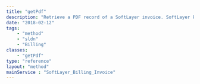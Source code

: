 ```yaml
---
title: "getPdf"
description: "Retrieve a PDF record of a SoftLayer invoice. SoftLayer keeps PDF records of all closed invoices for customer retrieval from the portal and API. You must have a PDF reader installed in order to view these invoice files. "
date: "2018-02-12"
tags:
    - "method"
    - "sldn"
    - "Billing"
classes:
    - "getPdf"
type: "reference"
layout: "method"
mainService : "SoftLayer_Billing_Invoice"
---
```

